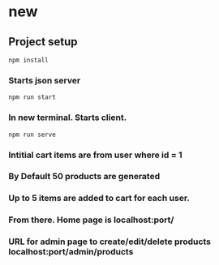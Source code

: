 # new

## Project setup

```
npm install
```

### Starts json server

```
npm run start

```

### In new terminal. Starts client.

```
npm run serve
```

### Intitial cart items are from user where id = 1

### By Default 50 products are generated

### Up to 5 items are added to cart for each user.

### From there. Home page is localhost:port/

### URL for admin page to create/edit/delete products localhost:port/admin/products
